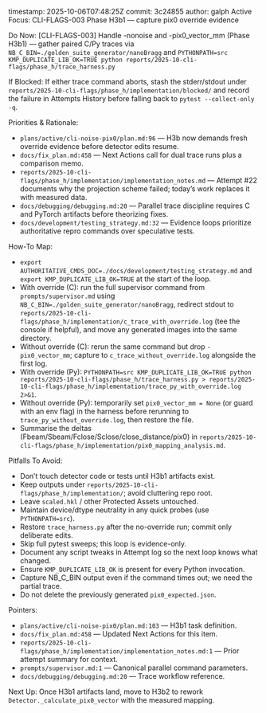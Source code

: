 timestamp: 2025-10-06T07:48:25Z
commit: 3c24855
author: galph
Active Focus: CLI-FLAGS-003 Phase H3b1 — capture pix0 override evidence

Do Now: [CLI-FLAGS-003] Handle -nonoise and -pix0_vector_mm (Phase H3b1) — gather paired C/Py traces via `NB_C_BIN=./golden_suite_generator/nanoBragg` and `PYTHONPATH=src KMP_DUPLICATE_LIB_OK=TRUE python reports/2025-10-cli-flags/phase_h/trace_harness.py`

If Blocked: If either trace command aborts, stash the stderr/stdout under `reports/2025-10-cli-flags/phase_h/implementation/blocked/` and record the failure in Attempts History before falling back to `pytest --collect-only -q`.

Priorities & Rationale:
- `plans/active/cli-noise-pix0/plan.md:96` — H3b now demands fresh override evidence before detector edits resume.
- `docs/fix_plan.md:458` — Next Actions call for dual trace runs plus a comparison memo.
- `reports/2025-10-cli-flags/phase_h/implementation/implementation_notes.md` — Attempt #22 documents why the projection scheme failed; today’s work replaces it with measured data.
- `docs/debugging/debugging.md:20` — Parallel trace discipline requires C and PyTorch artifacts before theorizing fixes.
- `docs/development/testing_strategy.md:32` — Evidence loops prioritize authoritative repro commands over speculative tests.

How-To Map:
- `export AUTHORITATIVE_CMDS_DOC=./docs/development/testing_strategy.md` and `export KMP_DUPLICATE_LIB_OK=TRUE` at the start of the loop.
- With override (C): run the full supervisor command from `prompts/supervisor.md` using `NB_C_BIN=./golden_suite_generator/nanoBragg`, redirect stdout to `reports/2025-10-cli-flags/phase_h/implementation/c_trace_with_override.log` (tee the console if helpful), and move any generated images into the same directory.
- Without override (C): rerun the same command but drop `-pix0_vector_mm`; capture to `c_trace_without_override.log` alongside the first log.
- With override (Py): `PYTHONPATH=src KMP_DUPLICATE_LIB_OK=TRUE python reports/2025-10-cli-flags/phase_h/trace_harness.py > reports/2025-10-cli-flags/phase_h/implementation/trace_py_with_override.log 2>&1`.
- Without override (Py): temporarily set `pix0_vector_mm = None` (or guard with an env flag) in the harness before rerunning to `trace_py_without_override.log`, then restore the file.
- Summarise the deltas (Fbeam/Sbeam/Fclose/Sclose/close_distance/pix0) in `reports/2025-10-cli-flags/phase_h/implementation/pix0_mapping_analysis.md`.

Pitfalls To Avoid:
- Don’t touch detector code or tests until H3b1 artifacts exist.
- Keep outputs under `reports/2025-10-cli-flags/phase_h/implementation/`; avoid cluttering repo root.
- Leave `scaled.hkl` / other Protected Assets untouched.
- Maintain device/dtype neutrality in any quick probes (use `PYTHONPATH=src`).
- Restore `trace_harness.py` after the no-override run; commit only deliberate edits.
- Skip full pytest sweeps; this loop is evidence-only.
- Document any script tweaks in Attempt log so the next loop knows what changed.
- Ensure `KMP_DUPLICATE_LIB_OK` is present for every Python invocation.
- Capture NB_C_BIN output even if the command times out; we need the partial trace.
- Do not delete the previously generated `pix0_expected.json`.

Pointers:
- `plans/active/cli-noise-pix0/plan.md:103` — H3b1 task definition.
- `docs/fix_plan.md:458` — Updated Next Actions for this item.
- `reports/2025-10-cli-flags/phase_h/implementation/implementation_notes.md:1` — Prior attempt summary for context.
- `prompts/supervisor.md:1` — Canonical parallel command parameters.
- `docs/debugging/debugging.md:20` — Trace workflow reference.

Next Up: Once H3b1 artifacts land, move to H3b2 to rework `Detector._calculate_pix0_vector` with the measured mapping.
